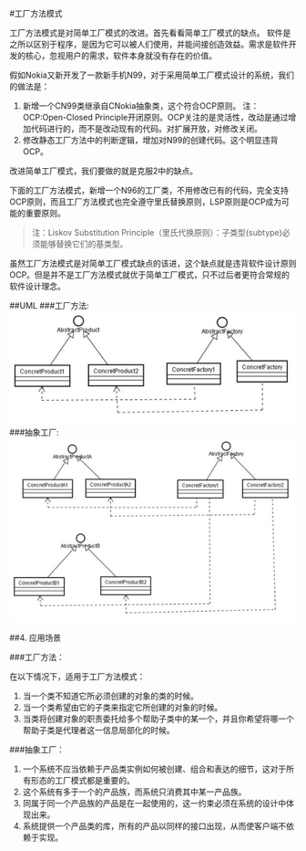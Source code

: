 #工厂方法模式

工厂方法模式是对简单工厂模式的改进。首先看看简单工厂模式的缺点。
软件是之所以区别于程序，是因为它可以被人们使用，并能间接创造效益。需求是软件开发的核心，忽视用户的需求，软件本身就没有存在的价值。

假如Nokia又新开发了一款新手机N99，对于采用简单工厂模式设计的系统，我们的做法是：

1. 新增一个CN99类继承自CNokia抽象类，这个符合OCP原则。
注：OCP:Open-Closed Principle开闭原则。OCP关注的是灵活性，改动是通过增加代码进行的，而不是改动现有的代码。对扩展开放，对修改关闭。
2. 修改静态工厂方法中的判断逻辑，增加对N99的创建代码。这个明显违背OCP。

改进简单工厂模式，我们要做的就是克服2中的缺点。


下面的工厂方法模式，新增一个N96的工厂类，不用修改已有的代码，完全支持OCP原则，而且工厂方法模式也完全遵守里氏替换原则，LSP原则是OCP成为可能的重要原则。

>注：Liskov Substitution Principle（里氏代换原则）：子类型(subtype)必须能够替换它们的基类型。

虽然工厂方法模式是对简单工厂模式缺点的该进，这个缺点就是违背软件设计原则OCP。但是并不是工厂方法模式就优于简单工厂模式，只不过后者更符合常规的软件设计理念。 

##UML
###工厂方法:
![工厂方法](./uml1.png)
###抽象工厂:
![uml](./uml2.png)

##4. 应用场景

###工厂方法：

在以下情况下，适用于工厂方法模式：

1. 当一个类不知道它所必须创建的对象的类的时候。
2. 当一个类希望由它的子类来指定它所创建的对象的时候。
3. 当类将创建对象的职责委托给多个帮助子类中的某一个，并且你希望将哪一个帮助子类是代理者这一信息局部化的时候。

###抽象工厂：

1. 一个系统不应当依赖于产品类实例如何被创建、组合和表达的细节，这对于所有形态的工厂模式都是重要的。
2. 这个系统有多于一个的产品族，而系统只消费其中某一产品族。
3. 同属于同一个产品族的产品是在一起使用的，这一约束必须在系统的设计中体现出来。
4. 系统提供一个产品类的库，所有的产品以同样的接口出现，从而使客户端不依赖于实现。